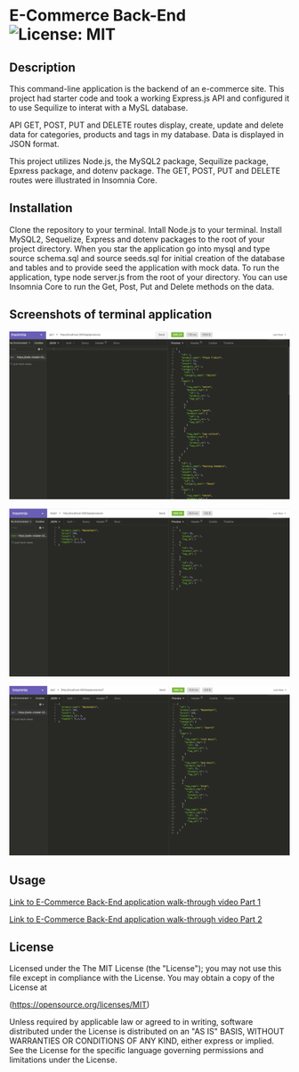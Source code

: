 # E-Commerce Back-End ![License: MIT](https://img.shields.io/badge/License-MIT-yellow.svg)

## Description
  This command-line application is the backend of an e-commerce site. This project had starter code and took a working Express.js API and configured it to use Sequilize to interat with a MySL database.
  
  API GET, POST, PUT and DELETE routes display, create, update and delete data for categories, products and tags in my database. Data is displayed in JSON format.
  
  This project utilizes Node.js, the MySQL2 package, Sequilize package, Epxress package, and dotenv package. The GET, POST, PUT and DELETE routes were illustrated in Insomnia Core.

## Installation
  Clone the repository to your terminal. Intall Node.js to your terminal. Install MySQL2, Sequelize, Express and dotenv packages to the root of your project directory. When you star the application go into mysql and type source schema.sql and source seeds.sql for initial creation of the database and tables and to provide seed the application with mock data. To run the application, type node server.js from the root of your directory. You can use Insomnia Core to run the Get, Post, Put and Delete methods on the data.

## Screenshots of terminal application 

![Screenshot of E-Commerce Back-End with a GET on products in Insomnia Core](./assets/images/Get-on-products-screen-shot.png)

![Screenshot of E-Commerce Back-End with a POST on products in Insomnia Core](./assets/images/post-on-products-screen-shot.png)

![Screenshot of E-Commerce Back-End with a GET on product7 in Insomnia Core](./assets/images/get-on-product-7-screen-shot.png)


## Usage
  [Link to E-Commerce Back-End application walk-through video Part 1](https://drive.google.com/file/d/1nQEDAgLkIct5xOc0sfg9iBd4K-h12Ey3/view) 

  [Link to E-Commerce Back-End application walk-through video Part 2](hhttps://drive.google.com/file/d/1NDhD521c0Ze9k9MjnLVp64bgeJiIrSts/view) 

## License  
  
Licensed under the The MIT License (the "License");
you may not use this file except in compliance with the License.
You may obtain a copy of the License at

(https://opensource.org/licenses/MIT)

Unless required by applicable law or agreed to in writing, software
distributed under the License is distributed on an "AS IS" BASIS,
WITHOUT WARRANTIES OR CONDITIONS OF ANY KIND, either express or implied.
See the License for the specific language governing permissions and
limitations under the License.
  

    